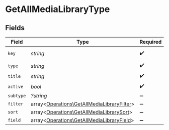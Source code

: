 # GetAllMediaLibraryType


## Fields

| Field                                                                                             | Type                                                                                              | Required                                                                                          | Description                                                                                       | Example                                                                                           |
| ------------------------------------------------------------------------------------------------- | ------------------------------------------------------------------------------------------------- | ------------------------------------------------------------------------------------------------- | ------------------------------------------------------------------------------------------------- | ------------------------------------------------------------------------------------------------- |
| `key`                                                                                             | *string*                                                                                          | :heavy_check_mark:                                                                                | N/A                                                                                               | /library/sections/2/all?type=2                                                                    |
| `type`                                                                                            | *string*                                                                                          | :heavy_check_mark:                                                                                | N/A                                                                                               | filter                                                                                            |
| `title`                                                                                           | *string*                                                                                          | :heavy_check_mark:                                                                                | N/A                                                                                               | TV Shows                                                                                          |
| `active`                                                                                          | *bool*                                                                                            | :heavy_check_mark:                                                                                | N/A                                                                                               | false                                                                                             |
| `subtype`                                                                                         | *?string*                                                                                         | :heavy_minus_sign:                                                                                | N/A                                                                                               | clip                                                                                              |
| `filter`                                                                                          | array<[Operations\GetAllMediaLibraryFilter](../../Models/Operations/GetAllMediaLibraryFilter.md)> | :heavy_minus_sign:                                                                                | N/A                                                                                               |                                                                                                   |
| `sort`                                                                                            | array<[Operations\GetAllMediaLibrarySort](../../Models/Operations/GetAllMediaLibrarySort.md)>     | :heavy_minus_sign:                                                                                | N/A                                                                                               |                                                                                                   |
| `field`                                                                                           | array<[Operations\GetAllMediaLibraryField](../../Models/Operations/GetAllMediaLibraryField.md)>   | :heavy_minus_sign:                                                                                | N/A                                                                                               |                                                                                                   |